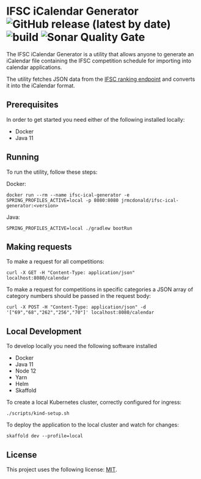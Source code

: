 # IFSC iCalendar Generator ![GitHub release (latest by date)](https://img.shields.io/github/v/release/jrmcdonald/ifsc-ical-generator) ![build](https://github.com/jrmcdonald/ifsc-ical-generator/workflows/release/badge.svg) ![Sonar Quality Gate](https://img.shields.io/sonar/quality_gate/jrmcdonald_ifsc-ical-generator?server=https%3A%2F%2Fsonarcloud.io)

The IFSC iCalendar Generator is a utility that allows anyone to generate an iCalendar file containing the IFSC competition schedule for importing into calendar applications.

The utility fetches JSON data from the [IFSC ranking endpoint](http://egw.ifsc-climbing.org/egw/ranking/json.php) and converts it into the iCalendar format.

## Prerequisites

In order to get started you need either of the following installed locally:

* Docker
* Java 11

## Running

To run the utility, follow these steps:

Docker:
```shell script
docker run --rm --name ifsc-ical-generator -e SPRING_PROFILES_ACTIVE=local -p 8080:8080 jrmcdonald/ifsc-ical-generator:<version>
```

Java:
```shell script
SPRING_PROFILES_ACTIVE=local ./gradlew bootRun
```

## Making requests

To make a request for all competitions:
```shell script
curl -X GET -H "Content-Type: application/json" localhost:8080/calendar
```

To make a request for competitions in specific categories a JSON array of category numbers should be passed in the request body:
```shell script
curl -X POST -H "Content-Type: application/json" -d '["69","68","262","256","70"]' localhost:8080/calendar
```

## Local Development

To develop locally you need the following software installed

* Docker
* Java 11
* Node 12
* Yarn
* Helm
* Skaffold

To create a local Kubernetes cluster, correctly configured for ingress:
```shell script
./scripts/kind-setup.sh
```

To deploy the application to the local cluster and watch for changes:
```shell script
skaffold dev --profile=local
```

## License

This project uses the following license: [MIT](LICENSE.md).